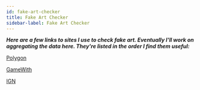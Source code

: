 ```yaml
---
id: fake-art-checker 
title: Fake Art Checker 
sidebar-label: Fake Art Checker 
---
```


***Here are a few links to sites I use to check fake art. Eventually I'll work on aggregating the data here. They're listed in the order I find them useful:***

[Polygon](https://www.polygon.com/animal-crossing-new-horizons-switch-acnh-guide/2020/4/23/21231433/redd-jolly-museum-art-fake-real-forgeries-list-complete-painting-statue)

[GameWith](https://gamewith.net/animal-crossing-new-horizons/article/show/18091#List)

[IGN](https://www.ign.com/wikis/animal-crossing-new-horizons/Redd_Art_Guide:_Real_and_Fake_Paintings_and_Sculptures)